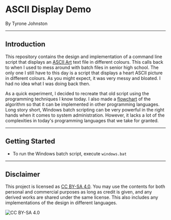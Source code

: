 # ASCII Display Demo

By Tyrone Johnston

---

## Introduction
This repository contains the design and implementation of a command line script that displays an [ASCII Art](https://en.wikipedia.org/wiki/ASCII_art) text file in different colours. This calls back to when I used to mess around with batch files in senior high school. The only one I still have to this day is a script that displays a heart ASCII picture in different colours. As you might expect, it was very messy and bloated. I had no idea what I was doing back then.

As a quick experiment, I decided to recreate that old script using the programming techniques I know today. I also made a [flowchart](./pseudocode/readme.md) of the algorithm so that it can be implemented in other programming languages. Long story short, Windows batch scripting can be very powerful in the right hands when it comes to system administration. However, it lacks a lot of the complexities in today's programming languages that we take for granted.

---

## Getting Started

* To run the Windows batch script, execute `windows.bat`

---

## Disclaimer
This project is licensed as [CC BY-SA 4.0](https://creativecommons.org/licenses/by-sa/4.0/). You may use the contents for both personal and commercial purposes as long as credit is given, and any derived works are shared under the same license. This also includes any implementations of the design in different languages.

![CC BY-SA 4.0](https://i.creativecommons.org/l/by-sa/4.0/88x31.png)
